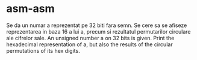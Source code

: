 # asm-asm

Se da un numar a reprezentat pe 32 biti fara semn. Se cere sa se afiseze reprezentarea in baza 16 a lui a, precum si rezultatul permutarilor circulare ale cifrelor sale.
An unsigned number a on 32 bits is given. Print the hexadecimal representation of a, but also the results of the circular permutations of its hex digits.
